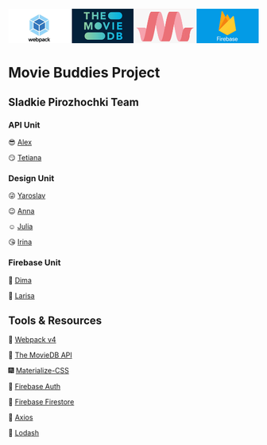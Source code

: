 ![Banner](./tools-banner.png)

# Movie Buddies Project

## Sladkie Pirozhochki Team

### API Unit

   :sunglasses: [Alex](https://github.com/AlexBelozertsev)
   
   :smirk: [Tetiana](https://github.com/TetLaVic)

### Design Unit

   :stuck_out_tongue_winking_eye: [Yaroslav](https://github.com/arestus)
   
   :wink: [Anna](https://github.com/Anna-Sokolova)
   
   :relaxed: [Julia](https://github.com/julia22-lav)
   
   :kissing_heart: [Irina](https://github.com/Irina-Blazhevich)

### Firebase Unit

   :fishing_pole_and_fish: [Dima](https://github.com/kramskiy-dima)
   
   :see_no_evil: [Larisa](https://github.com/Larisa-Antsifrova)

## Tools & Resources

   :hammer: [Webpack v4](https://v4.webpack.js.org/)

   :movie_camera: [The MovieDB API](https://developers.themoviedb.org/3/getting-started/introduction)

   :fireworks: [Materialize-CSS](https://materializecss.com/)

   :key: [Firebase Auth](https://firebase.google.com/docs/auth)

   :open_file_folder: [Firebase Firestore](https://firebase.google.com/docs/firestore)

   :sparkler: [Axios](https://github.com/axios/axios)

   :wrench: [Lodash](https://lodash.com/)
